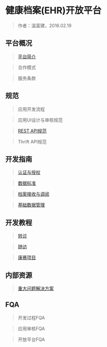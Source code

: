 健康档案(EHR)开放平台
====================

> 作者：温富建，2016.02.19

平台概况
---------------------

> [平台简介](overview/index.html)

> 合作模式

> 服务条款

规范
---------------------

> 应用开发流程

> 应用UI设计与审核规范

> [REST API规范](specification/rest-specification.html)

> Thrift API规范

开发指南
---------------------

> [认证与授权](dev-guide/authoritarian/index.html)

> [数据标准](dev-guide/standard/index.html)

> [档案接收与调阅](dev-guide/health-profiles/index.html)

> [基础数据管理](dev-guide/admin/index.html)

开发教程
---------------------

> [转诊](dev-tutorial/referral.html)

> [随访](dev-tutorial/follow.html)

> [康赛项目](dev-tutorial/sanofi.html)

内部资源
---------------------

> [重大问题解决方案](solutions/index.html)

FQA
---------------------

> 开发过程FQA

> 应用审核FQA

> 开放平台FQA

